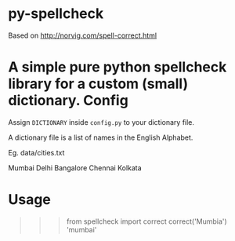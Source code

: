 py-spellcheck
=============
Based on http://norvig.com/spell-correct.html

A simple pure python spellcheck library for a custom (small) dictionary. 
Config
======
Assign `DICTIONARY` inside `config.py` to your dictionary file.

A dictionary file is a list of names in the English Alphabet.

Eg. data/cities.txt

Mumbai
Delhi
Bangalore
Chennai
Kolkata


Usage
=====


>>> from spellcheck import correct
>>> correct('Mumbia')
'mumbai'
